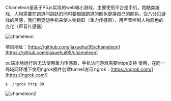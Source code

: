 Chameleon是基于P5.js实现的web端小游戏，主要使用平台是手机，跑酷类游戏，人物需要在跑道间跳跃的同时要根据跑道的颜色更换自己的颜色，受八分贝游戏的灵感，我们用晃动手机来使人物跳跃（重力传感器），用声音控制人物颜色的变化（声音传感器）

![chameleon](../images/chameleon1.png)
<!--more-->
项目地址：[https://github.com/jiaxuehui95/chameleon](https://github.com/jiaxuehui95/chameleon)

pc端本地运行后无法使用重力传感器，手机访问游戏需要https支持
使用，在同一局域网环境下使用ngrok插件创建tunnel访问
ngrok：[https://ngrok.com/](https://ngrok.com/)

`$ ./ngrok http 80`

![chameleon2](../images/chameleon2.png)
